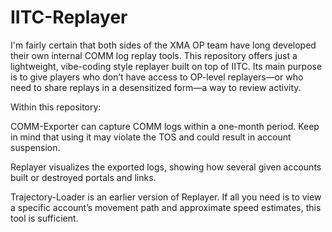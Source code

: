 # IITC-Replayer

I'm fairly certain that both sides of the XMA OP team have long developed their own internal COMM log replay tools. This repository offers just a lightweight, vibe-coding style replayer built on top of IITC. Its main purpose is to give players who don’t have access to OP-level replayers—or who need to share replays in a desensitized form—a way to review activity.

Within this repository:

COMM-Exporter can capture COMM logs within a one-month period. Keep in mind that using it may violate the TOS and could result in account suspension.

Replayer visualizes the exported logs, showing how several given accounts built or destroyed portals and links.

Trajectory-Loader is an earlier version of Replayer. If all you need is to view a specific account’s movement path and approximate speed estimates, this tool is sufficient.

